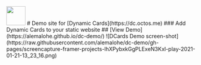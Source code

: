 <img src="https://dc.octos.me/logo.png" width="50" height="50" /> 
# Demo site for [Dynamic Cards](https://dc.octos.me) 
### Add Dynamic Cards to your static website
## [View Demo](https://alemalohe.github.io/dc-demo/)
![DCards Demo screen-shot](https://raw.githubusercontent.com/alemalohe/dc-demo/gh-pages/screencapture-framer-projects-lhXPybxkGgPLExeN3Kxl-play-2021-01-21-13_23_16.png)
